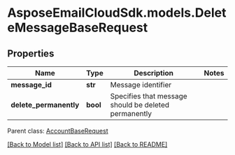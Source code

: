 # AsposeEmailCloudSdk.models.DeleteMessageBaseRequest

## Properties
Name | Type | Description | Notes
------------ | ------------- | ------------- | -------------
**message_id** | **str** | Message identifier | 
**delete_permanently** | **bool** | Specifies that message should be deleted permanently | 

 Parent class: [AccountBaseRequest](AccountBaseRequest.md)

[[Back to Model list]](README.md#documentation-for-models) [[Back to API list]](README.md#documentation-for-api-endpoints) [[Back to README]](README.md)


